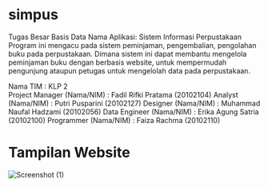 # simpus
Tugas Besar Basis Data
Nama Aplikasi: Sistem Informasi Perpustakaan 
Program ini mengacu pada sistem peminjaman, pengembalian, pengolahan buku pada perpustakaan. 
Dimana sistem ini dapat membantu mengelola peminjaman buku dengan berbasis website, untuk mempermudah pengunjung ataupun petugas untuk mengelolah data pada perpustakaan. 

Nama TIM 	 	 	 	: KLP 2 	
Project Manager (Nama/NIM) 	: Fadil Rifki Pratama  	 	  (20102104) 
Analyst (Nama/NIM)  	 	    : Putri Pusparini  	 	 	    (20102127) 
Designer (Nama/NIM) 	    	: Muhammad Naufal Hadzami  	(20102056) 
Data Engineer (Nama/NIM)  	: Erika Agung Satria  	 	  (20102100) 
Programmer (Nama/NIM) 	  	: Faiza Rachma 	 	 	        (20102110) 

# Tampilan Website
![Screenshot (1)](https://user-images.githubusercontent.com/77397413/149952784-c69bb81d-7d36-4c4d-83b8-91d8606aff68.png)

